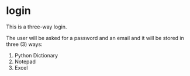 # login
This is a three-way login.

The user will be asked for a password and an email and it will be stored in three (3) ways:
1. Python Dictionary
2. Notepad
3. Excel
